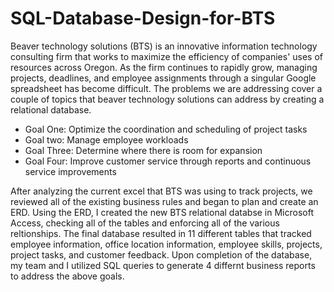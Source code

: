 # SQL-Database-Design-for-BTS
Beaver technology solutions (BTS)  is an innovative information technology consulting firm that works to maximize the efficiency of companies' uses of resources across Oregon. As the firm continues to rapidly grow, managing projects, deadlines, and employee assignments through a singular Google spreadsheet has become difficult. The problems we are addressing cover a couple of topics that beaver technology solutions can address by creating a relational database. 

- Goal One: Optimize the coordination and scheduling of project tasks
- Goal two: Manage employee workloads
- Goal Three: Determine where there is room for expansion
- Goal Four: Improve customer service through reports and continuous service improvements

After analyzing the current excel that BTS was using to track projects, we reviewed all of the existing business rules and began to plan and create an ERD. Using the ERD, I created the new BTS relational databse in Microsoft Access, checking all of the tables and enforcing all of the various reltionships. The final database resulted in 11 different tables that tracked employee information, office location information, employee skills, projects, project tasks, and customer feedback. Upon completion of the database, my team and I utilized SQL queries to generate 4 differnt business reports to address the above goals. 
